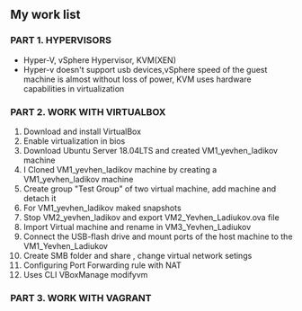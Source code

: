 ## My work list

### PART 1. HYPERVISORS
* Hyper-V, vSphere Hypervisor, KVM(XEN)
* Hyper-v doesn't support usb devices,vSphere speed of the guest machine is almost without loss of power, KVM uses hardware capabilities in virtualization

### PART 2. WORK WITH VIRTUALBOX
1. Download and install VirtualBox
2. Enable virtualization in bios
3. Download Ubuntu Server 18.04LTS and created VM1_yevhen_ladikov machine
4. I Cloned VM1_yevhen_ladikov machine by creating a VM1_yevhen_ladikov machine
5. Create group "Test Group" of two virtual machine, add machine and detach it
6. For VM1_yevhen_ladikov maked snapshots 
7. Stop VM2_yevhen_ladikov and export VM2_Yevhen_Ladiukov.ova file
8. Import Virtual machine and rename in VM3_Yevhen_Ladiukov
9. Connect the USB-flash drive and mount ports of the host machine to the VM1_Yevhen_Ladiukov
10. Create SMB folder and share , change virtual network setings 
11. Configuring Port Forwarding rule with NAT
12. Uses CLI VBoxManage modifyvm

### PART 3. WORK WITH VAGRANT
